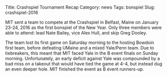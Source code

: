 Title: Crashspiel Tournament Recap
Category: news
Tags: bonspiel
Slug: crashspiel-2016

MIT sent a team to compete at the Crashspiel in Belfast, Maine on January 23-24, 2016 as the first bonspiel of the New Year. Only three members were able to attend: lead Nate Bailey, vice Alex Hull, and skip Greg Dooley.

The team lost its first game on Saturday morning to the hosting Bowdoin first team, before defeating UMaine and a mixed Yale/Penn team. Due to tiebreakers, this meant that MIT faced Yale in the B event finals on Sunday morning. Unfortunately, an early deficit against Yale was compounded by a bad miss on a takeout that would have tied the game at 4-4, but instead dug an even deeper hole. MIT finished the event as B event runners-up.